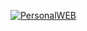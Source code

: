 
[![PersonalWEB](https://img.shields.io/badge/Visit%20My%20Website-FF6347?style=for-the-badge&logo=github&logoColor=white)](https://muazzeza.github.io)
